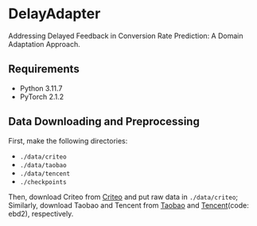 # DelayAdapter
Addressing Delayed Feedback in Conversion Rate Prediction: A Domain Adaptation Approach.

## Requirements
- Python 3.11.7
- PyTorch 2.1.2

## Data Downloading and Preprocessing
First, make the following directories:
- `./data/criteo`
- `./data/taobao`
- `./data/tencent`
- `./checkpoints`

Then, download Criteo from [Criteo](https://labs.criteo.com/2013/12/conversion-logs-dataset/) and put raw data in `./data/criteo`; Similarly, download Taobao and Tencent from [Taobao](https://tianchi.aliyun.com/dataset/649) and [Tencent](https://link.juejin.cn/?target=https%3A%2F%2Fpan.baidu.com%2Fs%2F1JnP4Vvr-6HKYlG5bNlfvMQ)(code: ebd2), respectively.
